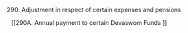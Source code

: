 290. Adjustment in respect of certain expenses and pensions

[[290A. Annual payment to certain Devaswom Funds ]]
